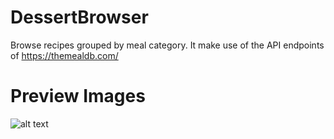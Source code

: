 # DessertBrowser
Browse recipes grouped by meal category. It make use of the API endpoints of https://themealdb.com/ 

# Preview Images 
![alt text](https://github.com/[AlterVation09]/[DessertBrowser]/blob/[main]/Captura01.png?raw=true)
